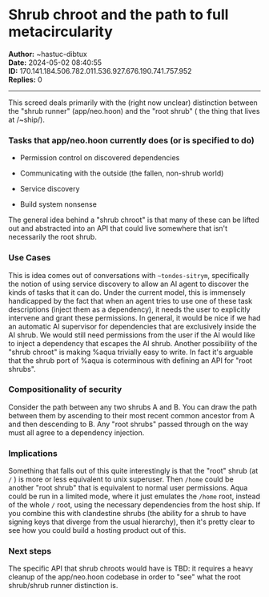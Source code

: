 # Shrub chroot and the path to full metacircularity

**Author:** ~hastuc-dibtux  
**Date:** 2024-05-02 08:40:55  
**ID:** 170.141.184.506.782.011.536.927.676.190.741.757.952  
**Replies:** 0  

---

This screed deals primarily with the (right now unclear) distinction between the "shrub runner" (app/neo.hoon) and the "root shrub" ( the thing that lives at /~ship/).


### Tasks that app/neo.hoon currently does (or is specified to do)

* Permission control on discovered dependencies

* Communicating with the outside (the fallen, non-shrub world)

* Service discovery

* Build system nonsense


The general idea behind a "shrub chroot" is that many of these can be lifted out and abstracted into an API that could live somewhere that isn't necessarily the root shrub. 


### Use Cases

This is idea comes out of conversations with `~tondes-sitrym`, specifically the notion of using service discovery to allow an AI agent to discover the kinds of tasks that it can do. Under the current model, this is immensely handicapped by the fact that when an agent tries to use one of these task descriptions (inject them as a dependency), it needs the user to explicitly intervene and grant these permissions. In general, it would be nice if we had an automatic AI supervisor for dependencies that are exclusively inside the AI shrub. We would still need permissions from the user if the AI would like to inject a dependency that escapes the AI shrub. 
Another possibility of the "shrub chroot" is making %aqua trivially easy to write. In fact it's arguable that the shrub port of %aqua is coterminous with defining an API for "root shrubs". 


### Compositionality of security 

Consider the path between any two shrubs A and B. You can draw the path between them by ascending to their most recent common ancestor from A and then descending to B. Any "root shrubs" passed through on the way must all agree to a dependency injection.


### Implications

Something that falls out of this quite interestingly is that the "root" shrub (at `/` ) is more or less equivalent to unix superuser. Then `/home` could be another "root shrub" that is equivalent to normal user permissions. 
Aqua could be run in a limited mode, where it just emulates the `/home` root, instead of the whole `/` root, using the necessary dependencies from the host ship. 
If you combine this with clandestine shrubs (the ability for a shrub to have signing keys that diverge from the usual hierarchy), then it's pretty clear to see how you could build a hosting product out of this.


### Next steps

The specific API that shrub chroots would have is TBD: it requires a heavy cleanup of the app/neo.hoon codebase in order to "see" what the root shrub/shrub runner distinction is. 




